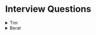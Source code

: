 # Interview Questions

<details>
<summary>Tim</summary>
<br>

1. Can RT5000 work with other appliances? Like a rice cooker.

2. How does RT5000 handle intense heat when cooking?

3. How does RT5000 handle food safety? How will RT5000 determine when something is fully cooked? Will it wash its hands?

4-Will RT5000 allow for different ingredients when asked? Different beans/rice request.

5-How will RT5000 update when more/better recipes are added?

6-How will RT5000 handle large amounts of cooking for a party?

7-Will RT5000 be able to open cans? Lot of chili ingredients are canned.

8-Will RT5000 be able to detect common mistakes in the parameters? Like conflicts or non aplicable steps.

9-How difficult will the app be to learn and apply to RT5000?

10-How will RT5000 detect what are the correct ingredients?

</details>

<details>
<summary>Berat</summary>
<br>

1-How will you ensure complex task that the RT5000 could robot handle to make chicken soup?<br> </br>
2-How you would manage when multiple tasks are running on the RT5000?<br> </br>
3-How would you gather and analyze user feedback to continuously improve and expand the library of pre-installed tasks?<br> </br>
4-How will you update RT-5000’s software to add new task or recipe?<br> </br>
5-How do you plan to handle potential errors when  pre-installed tasks are scheduled to run concurrently?<br> </br>
6-How would you prioritize chicken soup recipe?<br> </br>
7-How you would allow users customize pre-installed tasks to their specific preferences and needs?<br> </br>
8-How would you ensure that the pre-installed tasks can scale chicken soup recipe?<br> </br>
9-How would you ensure when robot will need to maintenance?<br> </br>
10-How would you optimize resource usage, such as battery life and memory, when developing tasks for the robot?<br> </br>
</details>
